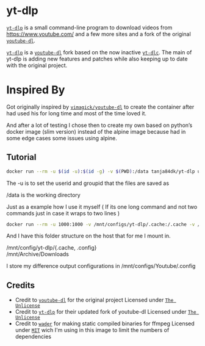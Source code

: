 yt-dlp
==========

[`yt-dlp`][1] is a small command-line program to download videos from
<https://www.youtube.com/> and a few more sites and a fork of the original [`youtube-dl`][2].

[`yt-dlp`][1] is a [`youtube-dl`][2] fork based on the now inactive [`yt-dlc`][5]. The main of yt-dlp is adding new features and patches while also keeping up to date with the original project.

Inspired By
==========
Got originally inspired by [`vimagick/youtube-dl`][3] to create the container after had used his for long time and most of the time loved it.

And after a lot of testing I chose then to create my own based on python’s docker image (slim version) instead of the alpine image because had in some edge cases some issues using alpine.

## Tutorial

```sh
docker run --rm -u $(id -u):$(id -g) -v $(PWD):/data tanja84dk/yt-dlp url
```

The -u is to set the userid and groupid that the files are saved as

/data is the working directory

Just as a example how I use it myself ( If its one long command and not two commands just in case it wraps to two lines )

```sh
docker run --rm -u 1000:1000 -v /mnt/configs/yt-dlp/.cache:/.cache -v /mnt/configs/yt-dlp:/data -v /mnt/Archive/Downloads:/data/Download tanja84dk/yt-dlp --config-location /data/.config/full.conf videolink
```

And I have this folder structure on the host that for me I mount in.

/mnt/config/yt-dlp/{.cache, .config}  
/mnt/Archive/Downloads

I store my difference output configurations in /mnt/configs/Youtube/.config

## Credits
 - Credit to [`youtube-dl`][2] for the original project Licensed under [`The Unlicense`][7]
 - Credit to [`yt-dlp`][1] for their updated fork of youtube-dl Licensed under [`The Unlicense`][6]
 - Credit to [`wader`][4] for making static compiled binaries for ffmpeg Licensed under [`MIT`][8] wich I'm using in this image to limit the numbers of dependencies 


[1]: https://github.com/yt-dlp/yt-dlp
[2]: https://ytdl-org.github.io/youtube-dl/
[3]: https://hub.docker.com/r/vimagick/youtube-dl
[4]: https://github.com/wader/static-ffmpeg
[5]: https://github.com/blackjack4494/yt-dlc
[6]: https://github.com/yt-dlp/yt-dlp/blob/master/LICENSE
[7]: https://github.com/ytdl-org/youtube-dl/blob/master/LICENSE
[8]: https://github.com/wader/static-ffmpeg/blob/master/LICENSE
